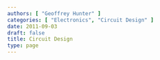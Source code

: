 ```yaml
---
authors: [ "Geoffrey Hunter" ]
categories: [ "Electronics", "Circuit Design" ]
date: 2011-09-03
draft: false
title: Circuit Design
type: page
---
```

